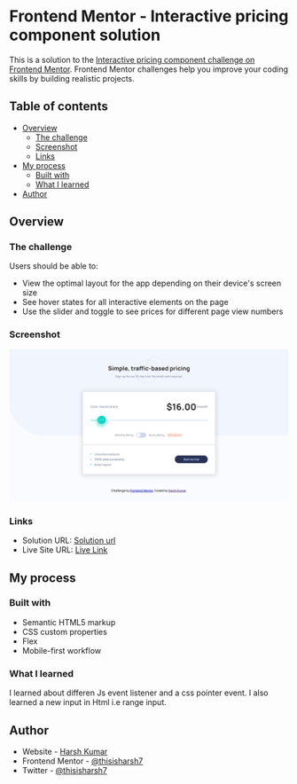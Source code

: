 # Frontend Mentor - Interactive pricing component solution

This is a solution to the [Interactive pricing component challenge on Frontend Mentor](https://www.frontendmentor.io/challenges/interactive-pricing-component-t0m8PIyY8). Frontend Mentor challenges help you improve your coding skills by building realistic projects. 

## Table of contents

- [Overview](#overview)
  - [The challenge](#the-challenge)
  - [Screenshot](#screenshot)
  - [Links](#links)
- [My process](#my-process)
  - [Built with](#built-with)
  - [What I learned](#what-i-learned)
- [Author](#author)

## Overview

### The challenge

Users should be able to:

- View the optimal layout for the app depending on their device's screen size
- See hover states for all interactive elements on the page
- Use the slider and toggle to see prices for different page view numbers

### Screenshot

![](./screenshot35.jpg)


### Links

- Solution URL: [Solution url](https://www.frontendmentor.io/solutions/interactivepricingcomponentbuildwithjs-LLQOy_Gwf7)
- Live Site URL: [Live Link](https://tourmaline-narwhal-a28b67.netlify.app/)

## My process

### Built with

- Semantic HTML5 markup
- CSS custom properties
- Flex
- Mobile-first workflow



### What I learned

I learned about differen Js event listener and a css pointer event. I also learned a new input in Html i.e range input.


## Author

- Website - [Harsh Kumar](https://github.com/thisisharsh7)
- Frontend Mentor - [@thisisharsh7](https://www.frontendmentor.io/profile/thisisharsh7)
- Twitter - [@thisisharsh7](https://www.twitter.com/thisisharsh7)

